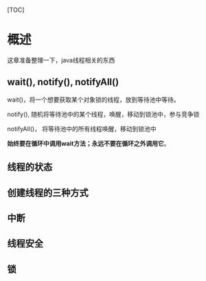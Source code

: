 [TOC]

# 概述
这章准备整理一下，java线程相关的东西

## wait(), notify(), notifyAll()

wait()，将一个想要获取某个对象锁的线程，放到等待池中等待。

notify(), 随机将等待池中的某个线程，唤醒，移动到锁池中，参与竞争锁

notifyAll()， 将等待池中的所有线程唤醒，移动到锁池中



**始终要在循环中调用wait方法；永远不要在循环之外调用它**。








## 线程的状态

## 创建线程的三种方式

## 中断

## 线程安全

## 锁

